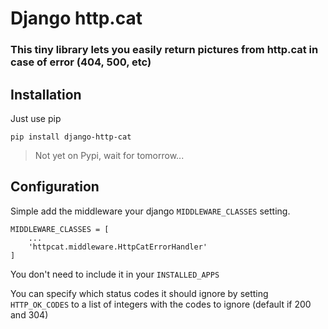 # Django http.cat
### This tiny library lets you easily return pictures from http.cat in case of error (404, 500, etc)

## Installation
Just use pip

    pip install django-http-cat
> Not yet on Pypi, wait for tomorrow...

## Configuration
Simple add the middleware your django ```MIDDLEWARE_CLASSES``` setting.
```
MIDDLEWARE_CLASSES = [
	...
	'httpcat.middleware.HttpCatErrorHandler'
]
```
You don't need to include it in your ```INSTALLED_APPS```

You can specify which status codes it should ignore by setting ```HTTP_OK_CODES``` to a list of integers with the codes to ignore (default if 200 and 304)